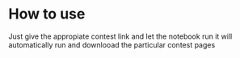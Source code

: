 # How to use
Just give the appropiate contest link and let the notebook run it will automatically run and downlooad the particular contest pages
